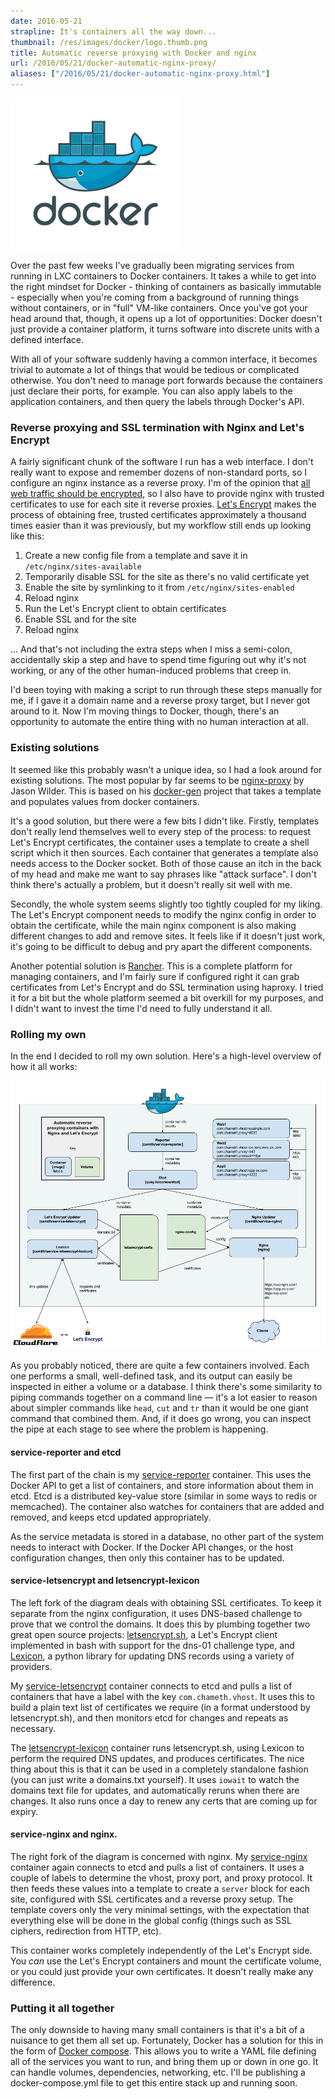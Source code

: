 ```yaml
---
date: 2016-05-21
strapline: It's containers all the way down...
thumbnail: /res/images/docker/logo.thumb.png
title: Automatic reverse proxying with Docker and nginx
url: /2016/05/21/docker-automatic-nginx-proxy/
aliases: ["/2016/05/21/docker-automatic-nginx-proxy.html"]
---
```


<div class="image left">
 <img src="/res/images/docker/logo.png" alt="Docker logo">
</div>

Over the past few weeks I've gradually been migrating services from running in LXC containers to
Docker containers. It takes a while to get into the right mindset for Docker - thinking of
containers as basically immutable - especially when you're coming from a background of running
things without containers, or in "full" VM-like containers. Once you've got your head around that,
though, it opens up a lot of opportunities: Docker doesn't just provide a container platform, it
turns software into discrete units with a defined interface.

With all of your software suddenly having a common interface, it becomes trivial to automate a lot
of things that would be tedious or complicated otherwise. You don't need to manage port forwards
because the containers just declare their ports, for example. You can also apply labels to the
application containers, and then query the labels through Docker's API.

<!--more-->

### Reverse proxying and SSL termination with Nginx and Let's Encrypt

A fairly significant chunk of the software I run has a web interface. I don't really want to
expose and remember dozens of non-standard ports, so I configure an nginx instance as a reverse
proxy. I'm of the opinion that [all web traffic should be encrypted](https://www.eff.org/encrypt-the-web),
so I also have to provide nginx with trusted certificates to use for each site it reverse proxies.
[Let's Encrypt](https://letsencrypt.org/) makes the process of obtaining free, trusted certificates
approximately a thousand times easier than it was previously, but my workflow still ends up looking
like this:

 1. Create a new config file from a template and save it in `/etc/nginx/sites-available`
 2. Temporarily disable SSL for the site as there's no valid certificate yet
 3. Enable the site by symlinking to it from `/etc/nginx/sites-enabled`
 4. Reload nginx
 5. Run the Let's Encrypt client to obtain certificates
 6. Enable SSL and for the site
 7. Reload nginx

... And that's not including the extra steps when I miss a semi-colon, accidentally skip a step and
have to spend time figuring out why it's not working, or any of the other human-induced problems
that creep in.

I'd been toying with making a script to run through these steps manually for me, if I gave it a
domain name and a reverse proxy target, but I never got around to it. Now I'm moving things to
Docker, though, there's an opportunity to automate the entire thing with no human interaction at
all.

### Existing solutions

It seemed like this probably wasn't a unique idea, so I had a look around for existing solutions.
The most popular by far seems to be [nginx-proxy](https://github.com/jwilder/nginx-proxy) by
Jason Wilder. This is based on his [docker-gen](https://github.com/jwilder/docker-gen) project
that takes a template and populates values from docker containers.

It's a good solution, but there were a few bits I didn't like. Firstly, templates don't really lend
themselves well to every step of the process: to request Let's Encrypt certificates, the
container uses a template to create a shell script which it then sources. Each container that
generates a template also needs access to the Docker socket. Both of those cause an itch in the
back of my head and make me want to say phrases like "attack surface". I don't think there's
actually a problem, but it doesn't really sit well with me.

Secondly, the whole system seems slightly too tightly coupled for my liking. The Let's Encrypt
component needs to modify the nginx config in order to obtain the certificate, while the main
nginx component is also making different changes to add and remove sites. It feels like if it
doesn't just work, it's going to be difficult to debug and pry apart the different components.

Another potential solution is [Rancher](http://rancher.com/). This is a complete platform for
managing containers, and I'm fairly sure if configured right it can grab certificates from
Let's Encrypt and do SSL termination using haproxy. I tried it for a bit but the whole platform
seemed a bit overkill for my purposes, and I didn't want to invest the time I'd need to fully
understand it all.

### Rolling my own

In the end I decided to roll my own solution. Here's a high-level overview of how it all works:

<img src="/res/images/docker/reverse-proxy.png" alt="Diagram">

As you probably noticed, there are quite a few containers involved. Each one performs a small,
well-defined task, and its output can easily be inspected in either a volume or a database. I
think there's some similarity to piping commands together on a command line &mdash; it's a lot
easier to reason about simpler commands like `head`, `cut` and `tr` than it would be one giant
command that combined them. And, if it does go wrong, you can inspect the pipe at each stage to
see where the problem is happening.

#### service-reporter and etcd

The first part of the chain is my [service-reporter](https://github.com/csmith/docker-service-reporter)
container.  This uses the Docker API to get a list of containers, and store information about them
in etcd.  Etcd is a distributed key-value store (similar in some ways to redis or memcached).
The container also watches for containers that are added and removed, and keeps etcd updated
appropriately.

As the service metadata is stored in a database, no other part of the system needs to interact
with Docker. If the Docker API changes, or the host configuration changes, then only this container
has to be updated.

#### service-letsencrypt and letsencrypt-lexicon

The left fork of the diagram deals with obtaining SSL certificates. To keep it separate from the
nginx configuration, it uses DNS-based challenge to prove that we control the domains. It does this
by plumbing together two great open source projects:
[letsencrypt.sh](https://github.com/lukas2511/letsencrypt.sh), a Let's Encrypt client implemented
in bash with support for the dns-01 challenge type, and
[Lexicon](https://github.com/AnalogJ/lexicon), a python library for updating DNS records using a
variety of providers.

My [service-letsencrypt](https://github.com/csmith/docker-service-letsencrypt) container connects
to etcd and pulls a list of containers that have a label with the key `com.chameth.vhost`. It uses
this to build a plain text list of certificates we require (in a format understood by
letsencrypt.sh), and then monitors etcd for changes and repeats as necessary.

The [letsencrypt-lexicon](https://github.com/csmith/docker-letsencrypt-lexicon) container runs
letsencrypt.sh, using Lexicon to perform the required DNS updates, and produces certificates.
The nice thing about this is that it can be used in a completely standalone fashion (you can just
write a domains.txt yourself). It uses `iowait` to watch the domains text file for updates, and
automatically reruns when there are changes. It also runs once a day to renew any certs that are
coming up for expiry.

#### service-nginx and nginx.

The right fork of the diagram is concerned with nginx. My
[service-nginx](https://github.com/csmith/docker-service-nginx) container again connects to etcd
and pulls a list of containers. It uses a couple of labels to determine the vhost, proxy port,
and proxy protocol. It then feeds these values into a template to create a `server` block for
each site, configured with SSL certificates and a reverse proxy setup. The template covers only
the very minimal settings, with the expectation that everything else will be done in the global
config (things such as SSL ciphers, redirection from HTTP, etc).

This container works completely independently of the Let's Encrypt side. You *can* use the
Let's Encrypt containers and mount the certificate volume, or you could just provide your own
certificates. It doesn't really make any difference.

### Putting it all together

The only downside to having many small containers is that it's a bit of a nuisance to get them
all set up. Fortunately, Docker has a solution for this in the form of
[Docker compose](https://docs.docker.com/compose/). This allows you to write a YAML file defining
all of the services you want to run, and bring them up or down in one go. It can handle volumes,
dependencies, networking, etc.  I'll be publishing a docker-compose.yml file to get this entire
stack up and running soon.
